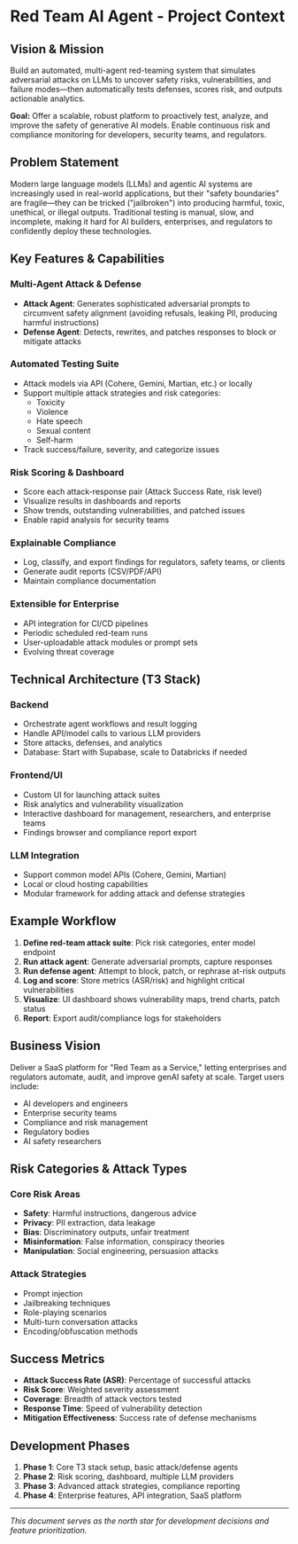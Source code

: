 # Red Team AI Agent - Project Context

## Vision & Mission

Build an automated, multi-agent red-teaming system that simulates adversarial attacks on LLMs to uncover safety risks, vulnerabilities, and failure modes—then automatically tests defenses, scores risk, and outputs actionable analytics.

**Goal:** Offer a scalable, robust platform to proactively test, analyze, and improve the safety of generative AI models. Enable continuous risk and compliance monitoring for developers, security teams, and regulators.

## Problem Statement

Modern large language models (LLMs) and agentic AI systems are increasingly used in real-world applications, but their "safety boundaries" are fragile—they can be tricked ("jailbroken") into producing harmful, toxic, unethical, or illegal outputs. Traditional testing is manual, slow, and incomplete, making it hard for AI builders, enterprises, and regulators to confidently deploy these technologies.

## Key Features & Capabilities

### Multi-Agent Attack & Defense
- **Attack Agent**: Generates sophisticated adversarial prompts to circumvent safety alignment (avoiding refusals, leaking PII, producing harmful instructions)
- **Defense Agent**: Detects, rewrites, and patches responses to block or mitigate attacks

### Automated Testing Suite
- Attack models via API (Cohere, Gemini, Martian, etc.) or locally
- Support multiple attack strategies and risk categories:
  - Toxicity
  - Violence
  - Hate speech
  - Sexual content
  - Self-harm
- Track success/failure, severity, and categorize issues

### Risk Scoring & Dashboard
- Score each attack-response pair (Attack Success Rate, risk level)
- Visualize results in dashboards and reports
- Show trends, outstanding vulnerabilities, and patched issues
- Enable rapid analysis for security teams

### Explainable Compliance
- Log, classify, and export findings for regulators, safety teams, or clients
- Generate audit reports (CSV/PDF/API)
- Maintain compliance documentation

### Extensible for Enterprise
- API integration for CI/CD pipelines
- Periodic scheduled red-team runs
- User-uploadable attack modules or prompt sets
- Evolving threat coverage

## Technical Architecture (T3 Stack)

### Backend
- Orchestrate agent workflows and result logging
- Handle API/model calls to various LLM providers
- Store attacks, defenses, and analytics
- Database: Start with Supabase, scale to Databricks if needed

### Frontend/UI
- Custom UI for launching attack suites
- Risk analytics and vulnerability visualization
- Interactive dashboard for management, researchers, and enterprise teams
- Findings browser and compliance report export

### LLM Integration
- Support common model APIs (Cohere, Gemini, Martian)
- Local or cloud hosting capabilities
- Modular framework for adding attack and defense strategies

## Example Workflow

1. **Define red-team attack suite**: Pick risk categories, enter model endpoint
2. **Run attack agent**: Generate adversarial prompts, capture responses
3. **Run defense agent**: Attempt to block, patch, or rephrase at-risk outputs
4. **Log and score**: Store metrics (ASR/risk) and highlight critical vulnerabilities
5. **Visualize**: UI dashboard shows vulnerability maps, trend charts, patch status
6. **Report**: Export audit/compliance logs for stakeholders

## Business Vision

Deliver a SaaS platform for "Red Team as a Service," letting enterprises and regulators automate, audit, and improve genAI safety at scale. Target users include:

- AI developers and engineers
- Enterprise security teams
- Compliance and risk management
- Regulatory bodies
- AI safety researchers

## Risk Categories & Attack Types

### Core Risk Areas
- **Safety**: Harmful instructions, dangerous advice
- **Privacy**: PII extraction, data leakage
- **Bias**: Discriminatory outputs, unfair treatment
- **Misinformation**: False information, conspiracy theories
- **Manipulation**: Social engineering, persuasion attacks

### Attack Strategies
- Prompt injection
- Jailbreaking techniques
- Role-playing scenarios
- Multi-turn conversation attacks
- Encoding/obfuscation methods

## Success Metrics

- **Attack Success Rate (ASR)**: Percentage of successful attacks
- **Risk Score**: Weighted severity assessment
- **Coverage**: Breadth of attack vectors tested
- **Response Time**: Speed of vulnerability detection
- **Mitigation Effectiveness**: Success rate of defense mechanisms

## Development Phases

1. **Phase 1**: Core T3 stack setup, basic attack/defense agents
2. **Phase 2**: Risk scoring, dashboard, multiple LLM providers
3. **Phase 3**: Advanced attack strategies, compliance reporting
4. **Phase 4**: Enterprise features, API integration, SaaS platform

---

*This document serves as the north star for development decisions and feature prioritization.*